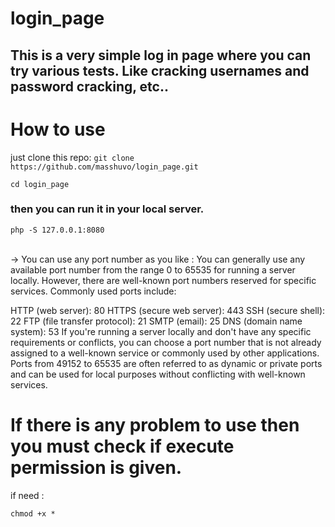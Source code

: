 # login_page

## This is a very simple log in page where you can try various tests. Like cracking usernames and password cracking, etc..

# How to use 

just clone this repo: 
``` git clone https://github.com/masshuvo/login_page.git ```
</br>

`cd login_page`

### then you can run it in your local server. </br>

``` php -S 127.0.0.1:8080 ```

</br>
→ You can use any port number as you like :
You can generally use any available port number from the range 0 to 65535 for running a server locally. However, there are well-known port numbers reserved for specific services. Commonly used ports include:

HTTP (web server): 80
HTTPS (secure web server): 443
SSH (secure shell): 22
FTP (file transfer protocol): 21
SMTP (email): 25
DNS (domain name system): 53
If you're running a server locally and don't have any specific requirements or conflicts, you can choose a port number that is not already assigned to a well-known service or commonly used by other applications. Ports from 49152 to 65535 are often referred to as dynamic or private ports and can be used for local purposes without conflicting with well-known services.

# If there is any problem to use then you must check if execute permission is given.
if need :  </br>

``` chmod +x * ```
